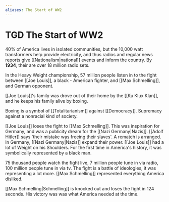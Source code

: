 ```yaml
---
aliases: The Start of WW2
---
```

# TGD The Start of WW2
40% of America lives in isolated communities, but the 10,000 watt transformers help provide electricity, and thus radios and regular news reports give [[Nationalism|national]] events and inform the country. By **1934**, their are over 18 million radio sets.

In the Heavy Weight championship, 57 million people listen in to the fight between [[Joe Louis]], a black - American fighter, and [[Max Schmelling]], and German opponent.

[[Joe Louis]]'s family was drove out of their home by the [[Ku Klux Klan]], and he keeps his family alive by boxing. 

Boxing is a symbol of [[Totalitarianism]] against [[Democracy]]. Supremacy against a nonracial kind of society.

[[Joe Louis]] loses the fight to [[Max Schmelling]]. This was inspiration for Germany, and was a publicity dream for the [[Nazi Germany|Nazis]]. [[Adolf Hitler]] says 'their mistake was freeing their slaves'. A rematch is arranged. In Germany, [[Nazi Germany|Nazis]] expand their power. [[Joe Louis]] had a lot of Weight on his Shoulders. For the first time in America's history, it was symbolically represented by a black man.

75 thousand people watch the fight live, 7 million people tune in via radio, 100 million people tune in via tv. The fight is a battle of ideologies, it was representing a lot more. [[Max Schmelling]] represented everything America disliked.

[[Max Schmelling|Schmelling]] is knocked out and loses the fight in 124 seconds. His victory was was what America needed at the time.